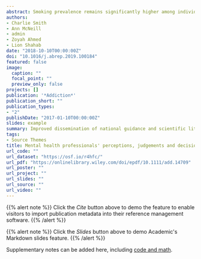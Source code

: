 ```yaml
---
abstract: Smoking prevalence remains significantly higher among individuals with mental health conditions compared with the general population. Tobacco harm reduction (THR) in the form of replacing cigarettes for electronic cigarettes (ECs) is an alternative approach which may prove useful for these smokers who find it difficult to quit. Exploring how mental health professionals' (MHPs) perceive ECs, and how these influence decision making regarding their use in clinical settings is essential to determine the feasibility of incorporating ECs into the treatment pathway.
authors:
- Charlie Smith 
- Ann McNeill 
- admin 
- Zoyah Ahmed
- Lion Shahab
date: "2018-10-10T00:00:00Z"
doi: "10.1016/j.abrep.2019.100184"
featured: false
image: 
  caption: ""
  focal_point: ""
  preview_only: false
projects: []
publication: '*Addiction*'
publication_short: "" 
publication_types:
- "2"
publishDate: "2017-01-10T00:00:00Z"
slides: example
summary: Improved dissemination of national guidance and scientific literature regarding THR and ECs is essential in mental healthcare to eliminate misconceptions and better inform MHPs evidence-based decision-making practices. 
tags:
- Source Themes
title: Mental health professionals' perceptions, judgements and decision-making practices regarding the use of electronic cigarettes as a tobacco harm reduction intervention in mental healthcare
url_code: ""
url_dataset: "https://osf.io/r4hfc/"
url_pdf: "https://onlinelibrary.wiley.com/doi/epdf/10.1111/add.14709"
url_poster: ""
url_project: ""
url_slides: ""
url_source: "" 
url_video: ""
---
```


{{% alert note %}}
Click the *Cite* button above to demo the feature to enable visitors to import publication metadata into their reference management software.
{{% /alert %}}

{{% alert note %}}
Click the *Slides* button above to demo Academic's Markdown slides feature.
{{% /alert %}}

Supplementary notes can be added here, including [code and math](https://sourcethemes.com/academic/docs/writing-markdown-latex/).
